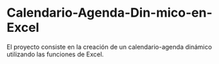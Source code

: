 # Calendario-Agenda-Din-mico-en-Excel
El proyecto consiste en la creación de un calendario-agenda dinámico utilizando las funciones de Excel. 
